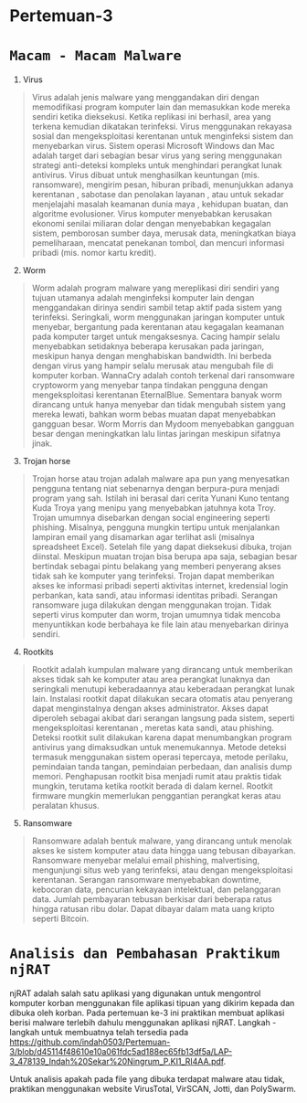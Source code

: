 # Pertemuan-3

# **`Macam - Macam Malware`**
1. Virus
> Virus adalah jenis malware yang menggandakan diri dengan memodifikasi program komputer lain dan memasukkan kode mereka sendiri ketika dieksekusi. Ketika replikasi ini berhasil, area yang terkena kemudian dikatakan terinfeksi. Virus menggunakan rekayasa sosial dan mengeksploitasi kerentanan untuk menginfeksi sistem dan menyebarkan virus. Sistem operasi Microsoft Windows dan Mac adalah target dari sebagian besar virus yang sering menggunakan strategi anti-deteksi kompleks untuk menghindari perangkat lunak antivirus.
Virus dibuat untuk menghasilkan keuntungan (mis.  ransomware), mengirim pesan, hiburan pribadi, menunjukkan adanya kerentanan , sabotase dan penolakan layanan , atau untuk sekadar menjelajahi  masalah keamanan dunia maya  , kehidupan buatan, dan algoritme evolusioner.
Virus komputer menyebabkan kerusakan ekonomi senilai miliaran dolar dengan menyebabkan kegagalan sistem, pemborosan sumber daya, merusak data, meningkatkan biaya pemeliharaan, mencatat penekanan tombol, dan mencuri informasi pribadi (mis. nomor kartu kredit).

2.	Worm
> Worm adalah program malware yang mereplikasi diri sendiri yang tujuan utamanya adalah menginfeksi komputer lain dengan menggandakan dirinya sendiri sambil tetap aktif pada sistem yang terinfeksi.
Seringkali, worm menggunakan jaringan komputer untuk menyebar, bergantung pada kerentanan atau kegagalan keamanan pada komputer target untuk mengaksesnya. Cacing hampir selalu menyebabkan setidaknya beberapa kerusakan pada jaringan, meskipun hanya dengan menghabiskan bandwidth. Ini berbeda dengan virus yang hampir selalu merusak atau mengubah file di komputer korban.
WannaCry adalah contoh terkenal dari ransomware cryptoworm yang menyebar tanpa tindakan pengguna dengan mengeksploitasi kerentanan EternalBlue.
Sementara banyak worm dirancang untuk hanya menyebar dan tidak mengubah sistem yang mereka lewati, bahkan worm bebas muatan dapat menyebabkan gangguan besar. Worm Morris dan Mydoom menyebabkan gangguan besar dengan meningkatkan lalu lintas jaringan meskipun sifatnya jinak.

3.	Trojan horse
> Trojan horse atau trojan adalah malware apa pun yang menyesatkan pengguna tentang niat sebenarnya dengan berpura-pura menjadi program yang sah. Istilah ini berasal dari cerita Yunani Kuno tentang Kuda Troya yang menipu yang menyebabkan jatuhnya kota Troy.
Trojan umumnya disebarkan dengan social engineering seperti phishing. Misalnya, pengguna mungkin tertipu untuk menjalankan lampiran email yang disamarkan agar terlihat asli (misalnya spreadsheet Excel). Setelah file yang dapat dieksekusi dibuka, trojan diinstal.
Meskipun muatan trojan bisa berupa apa saja, sebagian besar bertindak sebagai pintu belakang yang memberi penyerang akses tidak sah ke komputer yang terinfeksi. Trojan dapat memberikan akses ke informasi pribadi seperti aktivitas internet, kredensial login perbankan, kata sandi, atau informasi identitas pribadi. Serangan ransomware juga dilakukan dengan menggunakan trojan.
Tidak seperti virus komputer dan worm, trojan umumnya tidak mencoba menyuntikkan kode berbahaya ke file lain atau menyebarkan dirinya sendiri.

4.	Rootkits
> Rootkit adalah kumpulan malware yang dirancang untuk memberikan akses tidak sah ke komputer atau area perangkat lunaknya dan seringkali menutupi keberadaannya atau keberadaan perangkat lunak lain.
Instalasi rootkit dapat dilakukan secara otomatis atau penyerang dapat menginstalnya dengan akses administrator. Akses dapat diperoleh sebagai akibat dari serangan langsung pada sistem, seperti mengeksploitasi kerentanan , meretas kata sandi, atau phishing. Deteksi rootkit sulit dilakukan karena dapat menumbangkan program antivirus yang dimaksudkan untuk menemukannya. Metode deteksi termasuk menggunakan sistem operasi tepercaya, metode perilaku, pemindaian tanda tangan, pemindaian perbedaan, dan analisis dump memori. 
Penghapusan rootkit bisa menjadi rumit atau praktis tidak mungkin, terutama ketika rootkit berada di dalam kernel. Rootkit firmware mungkin memerlukan penggantian perangkat keras atau peralatan khusus.

5.	Ransomware
> Ransomware adalah bentuk malware, yang dirancang untuk menolak akses ke sistem komputer atau data hingga uang tebusan dibayarkan. Ransomware menyebar melalui email phishing, malvertising, mengunjungi situs web yang terinfeksi, atau dengan mengeksploitasi kerentanan.
Serangan ransomware menyebabkan downtime, kebocoran data, pencurian kekayaan intelektual, dan pelanggaran data. Jumlah pembayaran tebusan berkisar dari beberapa ratus hingga ratusan ribu dolar. Dapat dibayar dalam mata uang kripto seperti Bitcoin.

# **`Analisis dan Pembahasan Praktikum njRAT`**

njRAT adalah salah satu aplikasi yang digunakan untuk mengontrol komputer korban menggunakan file aplikasi tipuan yang dikirim kepada dan dibuka oleh korban. Pada pertemuan ke-3 ini praktikan membuat aplikasi berisi malware terlebih dahulu menggunakan aplikasi njRAT. Langkah - langkah untuk membuatnya telah tersedia pada https://github.com/indah0503/Pertemuan-3/blob/d45114f48610e10a061fdc5ad188ec65fb13df5a/LAP-3_478139_Indah%20Sekar%20Ningrum_P.KI1_RI4AA.pdf.

Untuk analisis apakah pada file yang dibuka terdapat malware atau tidak, praktikan menggunakan website VirusTotal, VirSCAN, Jotti, dan PolySwarm.

